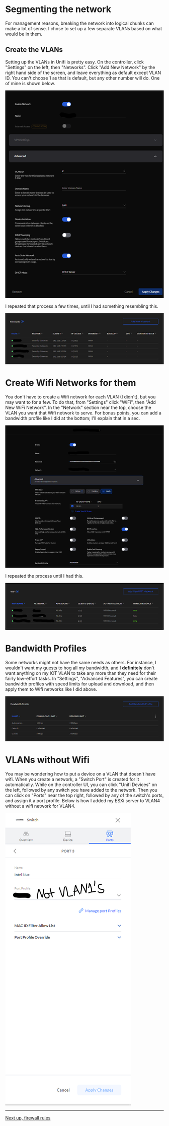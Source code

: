 # Segmenting the network


For management reasons, breaking the network into logical chunks can make a lot of sense. I chose to set up a few separate VLANs based on what would be in them.


## Create the VLANs


Setting up the VLANs in Unifi is pretty easy. On the controller, click "Settings" on the left, then "Networks". Click "Add New Network" by the right hand side of the screen, and leave everything as default except VLAN ID. You can't choose 1 as that is default, but any other number will do. One of mine is shown below.


![](images/example_network.png)


I repeated that process a few times, until I had something resembling this.


![](images/networks.png)


# Create Wifi Networks for them


You don't have to create a Wifi network for each VLAN (I didn't), but you may want to for a few. To do that, from "Settings" click "WiFi", then "Add New WiFi Network". In the "Network" section near the top, choose the VLAN you want that Wifi network to serve. For bonus points, you can add a bandwidth profile like I did at the bottom; I'll explain that in a sec.


![](images/example_wifi_network.png)


I repeated the process until I had this.


![](images/wifi_networks.png)


# Bandwidth Profiles


Some networks might not have the same needs as others. For instance, I wouldn't want my guests to hog all my bandwidth, and I **definitely** don't want anything on my IOT VLAN to take any more than they need for their fairly low-effort tasks. In "Settings", "Advanced Features", you can create bandwidth profiles with speed limits for upload and download, and then apply them to Wifi networks like I did above.


![](images/bandwidth_profiles.png)


# VLANs without Wifi


You may be wondering how to put a device on a VLAN that doesn't have wifi. When you create a network, a "Switch Port" is created for it automatically. While on the controller UI, you can click "Unifi Devices" on the left, followed by any switch you have added to the network. Then you can click on "Ports" near the top right, followed by any of the switch's ports, and assign it a port profile. Below is how I added my ESXi server to VLAN4 without a wifi network for VLAN4.


![](images/switch_port_profile.png)


---
[Next up, firewall rules](https://github.com/kmanc/unifi_network_setup/blob/master/firewall.md)
